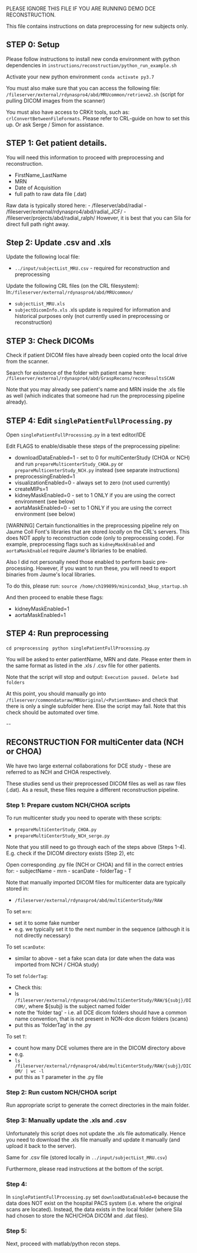 PLEASE IGNORE THIS FILE IF YOU ARE RUNNING DEMO DCE RECONSTRUCTION. 

This file contains instructions on data preprocessing for new subjects only. 

## STEP 0: Setup 

Please follow instructions to install new conda environment with python dependencies in `instructions/reconstruction/python_run_example.sh`

Activate your new python environment 
`conda activate py3.7`

You must also make sure that you can access the following file: 
`/fileserver/external/rdynaspro4/abd/MRUcommon/retrieve2.sh` (script for pulling DICOM images from the scanner)


You must also have access to CRKit tools, such as: `crlConvertBetweenFileFormats`. Please refer to CRL-guide on how to set this up. Or ask Serge / Simon for assistance. 

##  STEP 1: Get patient details. 

You will need this information to proceed with preprocessing and reconstruction. 
- FirstName_LastName 
- MRN
- Date of Acquisition
- full path to raw data file (.dat) 

Raw data is typically stored here: 
    - /fileserver/abd/radial
    - /fileserver/external/rdynaspro4/abd/radial_JCF/
    - /fileserver/projects/abd/radial_ralph/
However, it is best that you can Sila for direct full path right away. 

## Step 2: Update .csv and .xls

Update the following local file: 
- `../input/subjectList_MRU.csv` - required for reconstruction and preprocessing   

Update the following CRL files (on the CRL filesystem): 
In:`/fileserver/external/rdynaspro4/abd/MRUcommon/` 
- `subjectList_MRU.xls` 
- `subjectDicomInfo.xls`
.xls update is required for information and historical purposes only (not currently used in preprocessing or reconstruction)


## STEP 3: Check DICOMs

Check if patient DICOM files have already been copied onto the local drive from the scanner. 

Search for existence of the folder with patient name here: 
`/fileserver/external/rdynaspro4/abd/GraspRecons/reconResultsSCAN`

Note that you may already see patient's name and MRN inside the .xls file as well (which indicates that someone had run the preprocessing pipeline already).

## STEP 4: Edit `singlePatientFullProcessing.py`

Open `singlePatientFullProcessing.py` in a text editor/IDE


Edit FLAGS to enable/disable these steps of the preprocessing pipeline:

- downloadDataEnabled=1 - set to 0 for multiCenterStudy (CHOA or NCH) and run `prepareMulticenterStudy_CHOA.py` or `prepareMulticenterStudy_NCH.py` instead (see separate instructions)
- preprocessingEnabled=1 
- visualizationEnabled=0 - always set to zero (not used currently)
- createMIPs=1
- kidneyMaskEnabled=0 - set to 1 ONLY if you are using the correct environment (see below)
- aortaMaskEnabled=0 - set to 1 ONLY if you are using the correct environment (see below)


[WARNING]
Certain functionalities in the preprocessing pipeline rely on Jaume Coll Font's libraries that are stored *locally* on the CRL's servers. This does NOT apply to reconstruction code (only to preprocessing code). For example, preprocessing flags such as `kidneyMaskEnabled` and `aortaMaskEnabled` require Jaume's libriaries to be enabled. 

Also I did not personally need those enabled to perform basic pre-processing. However, if you want to run these, you will need to export binaries from Jaume's local libraries. 

To do this, please run: 
`source /home/ch199899/miniconda3_bkup_startup.sh` 

And then proceed to enable these flags: 
- kidneyMaskEnabled=1
- aortaMaskEnabled=1


## STEP 4: Run preprocessing 

`cd preprocessing `
`python singlePatientFullProcessing.py `

You will be asked to enter patientName, MRN and date. 
Please enter them in the same format as listed in the .xls / .csv file for other patients. 

Note that the script will stop and output: 
`Execution paused. Delete bad folders`

At this point, you should manually go into `/fileserver/commondataraw/MRUoriginal/<PatientName>` and check that there is only a single subfolder here. Else the script may fail. Note that this check should be automated over time. 

-- 

## RECONSTRUCTION FOR multiCenter data (NCH or CHOA)

We have two large external collaborations for DCE study - these are referred to as NCH and CHOA respectively. 

These studies send us their preprocessed DICOM files as well as raw files (.dat). 
As a result, these files require a different reconstruction pipeline. 


### Step 1: Prepare custom NCH/CHOA scripts
To run multicenter study you need to operate with these scripts: 
- `prepareMultiCenterStudy_CHOA.py`
- `prepareMultiCenterStudy_NCH_serge.py`

Note that you still need to go through each of the steps above (Steps 1-4). E.g. check if the DICOM directory exists (Step 2), etc

Open corresponding .py file (NCH or CHOA) and fill in the correct entries for: 
    - subjectName 
    - mrn 
    - scanDate 
    - folderTag 
    - T 

Note that manually imported DICOM files for multicenter data are typically stored in: 
- `/fileserver/external/rdynaspro4/abd/multiCenterStudy/RAW`

To set `mrn`: 
- set it to some fake number
- e.g. we typically set it to the next number in the sequence (although it is not directly necessary)

To set `scanDate`:
- similar to above - set a fake scan data (or date when the data was imported from NCH / CHOA study)

To set `folderTag`: 
- Check this: 
- ls `/fileserver/external/rdynaspro4/abd/multiCenterStudy/RAW/${subj}/DICOM/`, where ${subj} is the subject named folder
- note the 'folder tag' - i.e. all DCE dicom folders should have a common name convention, that is not present in NON-dce dicom folders (scans) 
- put this as 'folderTag' in the .py

To set `T`:

- count how many DCE volumes there are in the DICOM directory above  
- e.g. 
- `ls /fileserver/external/rdynaspro4/abd/multiCenterStudy/RAW/{subj}/DICOM/ | wc -l`
- put this as `T` parameter in the .py file 

### Step 2: Run custom NCH/CHOA script

Run appropriate script to generate the correct directories in the main folder. 

### Step 3: Manually update the .xls and .csv 

Unfortunately this script does not update the .xls file automatically. Hence you need to download the .xls file manually and update it manually (and upload it back to the server). 

Same for .csv file (stored locally in `../input/subjectList_MRU.csv`)

Furthermore, please read instructions at the bottom of the script. 

### Step 4: 
In `singlePatientFullProcessing.py` set `downloadDataEnabled=0` because the data does NOT exist on the hospital PACS system (i.e. where the original scans are located). Instead, the data exists in the local folder (where Sila had chosen to store the NCH/CHOA DICOM and .dat files). 

### Step 5: 



Next, proceed with matlab/python recon steps. 